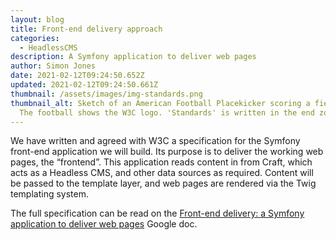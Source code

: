 ```yaml
---
layout: blog
title: Front-end delivery approach
categories:
  - HeadlessCMS
description: A Symfony application to deliver web pages
author: Simon Jones
date: 2021-02-12T09:24:50.652Z
updated: 2021-02-12T09:24:50.661Z
thumbnail: /assets/images/img-standards.png
thumbnail_alt: Sketch of an American Football Placekicker scoring a field goal.
  The football shows the W3C logo. 'Standards' is written in the end zone.
---
```

We have written and agreed with W3C a specification for the Symfony front-end application we will build. Its purpose is to deliver the working web pages, the “frontend”. This application reads content in from Craft, which acts as a Headless CMS, and other data sources as required. Content will be passed to the template layer, and web pages are rendered via the Twig templating system.

The full specification can be read on the [Front-end delivery: a Symfony application to deliver web pages](https://docs.google.com/document/d/1nomJ3nlawS3sYAJBGZ8f2xzf1SysLGF8dLrl_L1oScc) Google doc. 


